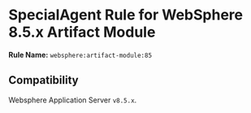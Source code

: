 # SpecialAgent Rule for WebSphere 8.5.x Artifact Module

**Rule Name:** `websphere:artifact-module:85`

## Compatibility

Websphere Application Server `v8.5.x`.